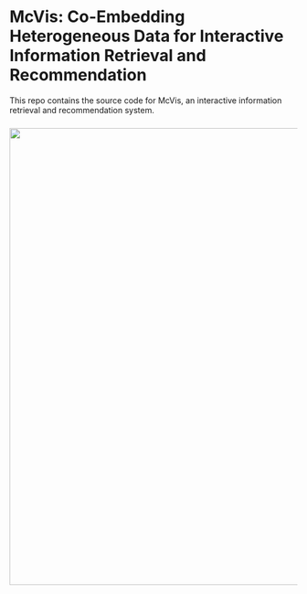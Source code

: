 # McVis: Co-Embedding Heterogeneous Data for Interactive Information Retrieval and Recommendation
This repo contains the source code for McVis, an interactive information retrieval and recommendation system.

<h3 align="center">
 <img width=800px src=img/mcvis-teaser.png>
</h3>
